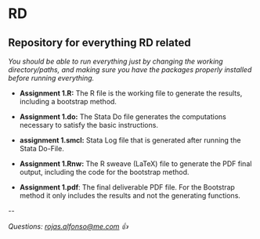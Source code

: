 # RD
## Repository for everything RD related

*You should be able to run everything just by changing the working directory/paths, and making sure you have the packages properly installed before running everything.*

* **Assignment 1.R:** The R file is the working file to generate the results, including a bootstrap method.

* **Assignment 1.do:** The Stata Do file generates the computations necessary to satisfy the basic instructions.

* **assignment 1.smcl:** Stata Log file that is generated after running the Stata Do-File.

* **Assignment 1.Rnw:** The R sweave (LaTeX) file to generate the PDF final output, including the code for the bootstrap method.

* **Assignment 1.pdf**: The final deliverable PDF file. For the Bootstrap method it only includes the results and not the generating functions.

--

*Questions: rojas.alfonso@me.com :+1:*
